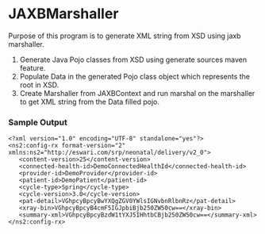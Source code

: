 # JAXBMarshaller
Purpose of this program is to generate XML string from XSD using jaxb marshaller.<br>
1. Generate Java Pojo classes from XSD using generate sources maven feature.
2. Populate Data in the generated Pojo class object which represents the root in XSD.
3. Create Marshaller from JAXBContext and run marshal on the marshaller to get XML string from the Data filled pojo. 

### Sample Output 
```
<?xml version="1.0" encoding="UTF-8" standalone="yes"?>
<ns2:config-rx format-version="2" xmlns:ns2="http://eswari.com/srp/neonatal/delivery/v2_0">
   <content-version>25</content-version>
   <connected-health-id>DemoConnectedHealthId</connected-health-id>
   <provider-id>DemoProvider</provider-id>
   <patient-id>DemoPatient</patient-id>
   <cycle-type>Spring</cycle-type>
   <cycle-version>3.0</cycle-version>
   <pat-detail>VGhpcyBpcyBwYXQgZGV0YWlsIGNvbnRlbnRz</pat-detail>
   <xray-bin>VGhpcyBpcyB4cmF5IGJpbiBjb250ZW50cw==</xray-bin>
   <summary-xml>VGhpcyBpcyBzdW1tYXJ5IHhtbCBjb250ZW50cw==</summary-xml>
</ns2:config-rx>
```
